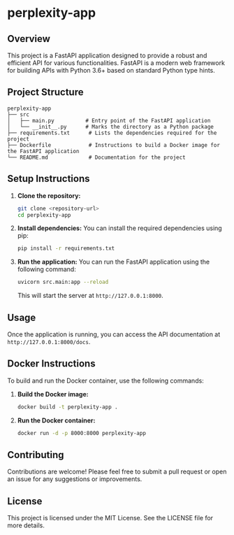 # perplexity-app

## Overview
This project is a FastAPI application designed to provide a robust and efficient API for various functionalities. FastAPI is a modern web framework for building APIs with Python 3.6+ based on standard Python type hints.

## Project Structure
```
perplexity-app
├── src
│   ├── main.py          # Entry point of the FastAPI application
│   └── __init__.py      # Marks the directory as a Python package
├── requirements.txt      # Lists the dependencies required for the project
├── Dockerfile            # Instructions to build a Docker image for the FastAPI application
└── README.md             # Documentation for the project
```

## Setup Instructions

1. **Clone the repository:**
   ```bash
   git clone <repository-url>
   cd perplexity-app
   ```

2. **Install dependencies:**
   You can install the required dependencies using pip:
   ```bash
   pip install -r requirements.txt
   ```

3. **Run the application:**
   You can run the FastAPI application using the following command:
   ```bash
   uvicorn src.main:app --reload
   ```
   This will start the server at `http://127.0.0.1:8000`.

## Usage
Once the application is running, you can access the API documentation at `http://127.0.0.1:8000/docs`.

## Docker Instructions
To build and run the Docker container, use the following commands:

1. **Build the Docker image:**
   ```bash
   docker build -t perplexity-app .
   ```

2. **Run the Docker container:**
   ```bash
   docker run -d -p 8000:8000 perplexity-app
   ```

## Contributing
Contributions are welcome! Please feel free to submit a pull request or open an issue for any suggestions or improvements.

## License
This project is licensed under the MIT License. See the LICENSE file for more details.